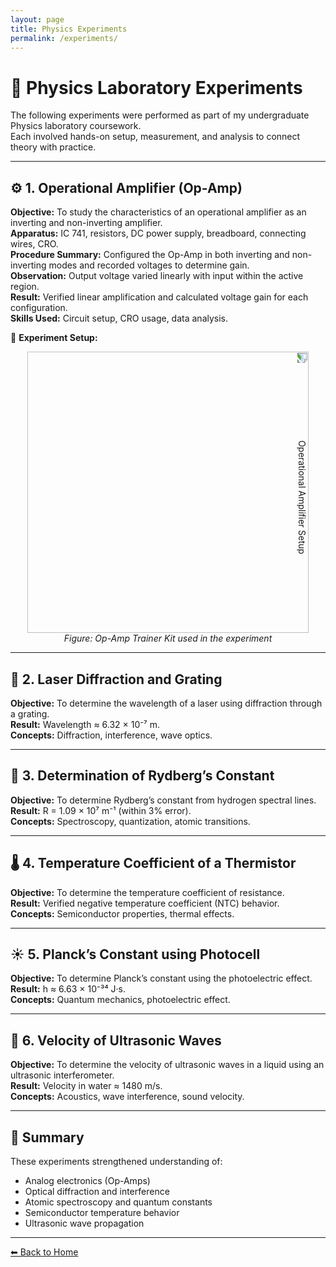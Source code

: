```yaml
---
layout: page
title: Physics Experiments
permalink: /experiments/
---
```


# 🧪 Physics Laboratory Experiments

The following experiments were performed as part of my undergraduate Physics laboratory coursework.  
Each involved hands-on setup, measurement, and analysis to connect theory with practice.

---

## ⚙️ 1. Operational Amplifier (Op-Amp)
**Objective:** To study the characteristics of an operational amplifier as an inverting and non-inverting amplifier.  
**Apparatus:** IC 741, resistors, DC power supply, breadboard, connecting wires, CRO.  
**Procedure Summary:** Configured the Op-Amp in both inverting and non-inverting modes and recorded voltages to determine gain.  
**Observation:** Output voltage varied linearly with input within the active region.  
**Result:** Verified linear amplification and calculated voltage gain for each configuration.  
**Skills Used:** Circuit setup, CRO usage, data analysis.  

📸 **Experiment Setup:**  
<p align="center">
  <img src="./images/opanp.jpg" alt="Operational Amplifier Setup" width="450" style="transform: rotate(90deg);" />
  <br>
  <em>Figure: Op-Amp Trainer Kit used in the experiment</em>
</p>

---

## 🔦 2. Laser Diffraction and Grating
**Objective:** To determine the wavelength of a laser using diffraction through a grating.  
**Result:** Wavelength ≈ 6.32 × 10⁻⁷ m.  
**Concepts:** Diffraction, interference, wave optics.  

---

## 🌌 3. Determination of Rydberg’s Constant
**Objective:** To determine Rydberg’s constant from hydrogen spectral lines.  
**Result:** R = 1.09 × 10⁷ m⁻¹ (within 3% error).  
**Concepts:** Spectroscopy, quantization, atomic transitions.  

---

## 🌡️ 4. Temperature Coefficient of a Thermistor
**Objective:** To determine the temperature coefficient of resistance.  
**Result:** Verified negative temperature coefficient (NTC) behavior.  
**Concepts:** Semiconductor properties, thermal effects.  

---

## ☀️ 5. Planck’s Constant using Photocell
**Objective:** To determine Planck’s constant using the photoelectric effect.  
**Result:** h ≈ 6.63 × 10⁻³⁴ J·s.  
**Concepts:** Quantum mechanics, photoelectric effect.  

---

## 🌊 6. Velocity of Ultrasonic Waves
**Objective:** To determine the velocity of ultrasonic waves in a liquid using an ultrasonic interferometer.  
**Result:** Velocity in water ≈ 1480 m/s.  
**Concepts:** Acoustics, wave interference, sound velocity.  

---

## 🧭 Summary
These experiments strengthened understanding of:
- Analog electronics (Op-Amps)
- Optical diffraction and interference
- Atomic spectroscopy and quantum constants
- Semiconductor temperature behavior
- Ultrasonic wave propagation

---

[⬅ Back to Home](./index.html)
